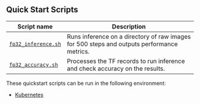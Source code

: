 <!--- 40. Quick Start Scripts -->
## Quick Start Scripts

| Script name | Description |
|-------------|-------------|
| [`fp32_inference.sh`](mlops/serving/user-mounted-nfs/config-map.yaml#L117) | Runs inference on a directory of raw images for 500 steps and outputs performance metrics. |
| [`fp32_accuracy.sh`](mlops/pipeline/user-mounted-nfs/config-map.yaml#L117) | Processes the TF records to run inference and check accuracy on the results. |

These quickstart scripts can be run in the following environment:
* [Kubernetes](#kubernetes)

